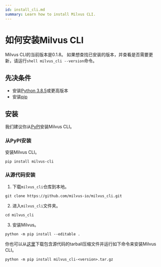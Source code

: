 ```yaml
---
id: install_cli.md
summary: Learn how to install Milvus CLI.
---
```

# 如何安装Milvus CLI
Milvus CLI的当前版本是0.1.8。
如果想查找已安装的版本，并查看是否需要更新，请运行```shell milvus_cli --version```命令。


## 先决条件

  - 安装[Python 3.8.5](https://www.python.org/downloads/release/python-385/)或更高版本
  - 安装[pip](https://pip.pypa.io/en/stable/installation/)
## 安装

我们建议你从[PyPI](https://pypi.org/project/milvus-cli/)安装Milvus CLI。

### 从PyPI安装

安装Milvus CLI。

```shell
pip install milvus-cli
```
### 从源代码安装

1. 下载`milvus_cli`仓库到本地。

```shell
git clone https://github.com/milvus-io/milvus_cli.git
```


2. 进入`milvus_cli`文件夹。

```shell
cd milvus_cli
```
3. 安装Milvus。

```shell
python -m pip install --editable .
```

你也可以从<a href="https://github.com/milvus-io/milvus_cli/releases">这里</a>下载包含源代码的tarball压缩文件并运行如下命令来安装Milvus CLI。

```shell
python -m pip install milvus_cli-<version>.tar.gz
```